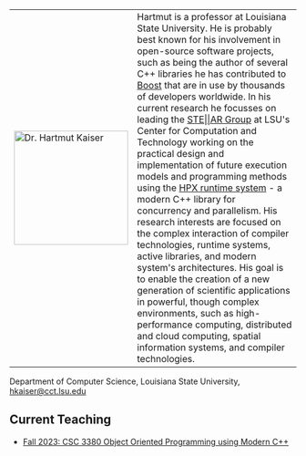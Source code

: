 
<table>
    <tr><td width="200">
<img src="https://hkaiserteaching.github.io/images/hkaiser.jpg" alt="Dr. Hartmut Kaiser" width=200>
    </td>
    <td>
Hartmut is a professor at Louisiana State University. He is probably best known for his involvement in open-source software projects, such as being the author of several C++ libraries he has contributed to <a href="https://boost.org">Boost</a> that are in use by thousands of developers worldwide. In his current research he focusses on leading the <a href="https://stellar-group.org">STE||AR Group</a> at LSU's Center for Computation and Technology working on the practical design and implementation of future execution models and programming methods using the <a href="https://github.com/STEllAR-GROUP/hpx">HPX runtime system</a> - a modern C++ library for concurrency and parallelism. His research interests are focused on the complex interaction of compiler technologies, runtime systems, active libraries, and modern system's architectures. His goal is to enable the creation of a new generation of scientific applications in powerful, though complex environments, such as high-performance computing, distributed and cloud computing, spatial information systems, and compiler technologies.    </td></tr>
</table>

Department of Computer Science, Louisiana State University, [hkaiser@cct.lsu.edu][email]

## Current Teaching

- [Fall 2023: CSC 3380 Object Oriented Programming using Modern C++][csc3380_fall2023]
<!-- - [Spring 2024: CSC 3380 Object Oriented Programming using Modern C++][csc3380_spring2024] -->

[csc3380_fall2023]: https://hkaiserteaching.github.io/fall2023/csc3380/
[csc3380_spring2024]: https://hkaiserteaching.github.io/spring2024/csc3380/
[email]: mailto:hkaiser@cct.lsu.edu
